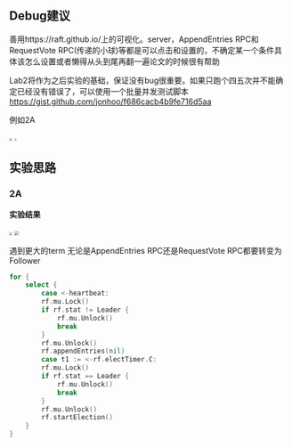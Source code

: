 ## **Debug建议**

善用https://raft.github.io/上的可视化。server，AppendEntries RPC和RequestVote RPC(传递的小球)等都是可以点击和设置的，不确定某一个条件具体该怎么设置或者懒得从头到尾再翻一遍论文的时候很有帮助

Lab2将作为之后实验的基础，保证没有bug很重要。如果只跑个四五次并不能确定已经没有错误了，可以使用一个批量并发测试脚本 https://gist.github.com/jonhoo/f686cacb4b9fe716d5aa

例如2A

<img src="https://gitee.com/systemX1/image-hosting-service/raw/main/img/6824/20211213131742-653bb1a3aeeae85a97e8c5b97823038e-Raft2Adebug.png" style="zoom: 33%;" />



<img src="https://gitee.com/systemX1/image-hosting-service/raw/main/img/6824/20211213131742-c46fe187d37662a6706134924e4e9cee-Raft2AdebugLog8err.png" style="zoom: 25%;" />



## 实验思路

### 2A

**实验结果**

<img src="https://gitee.com/systemX1/image-hosting-service/raw/main/img/6824/20211213131742-c0a6bcdcfff42ce53b6b85223f87676f-Raft2Apass.png" style="zoom: 33%;" />

<img src="https://gitee.com/systemX1/image-hosting-service/raw/main/img/6824/20211213131742-f99c33d2077f36bb09286cd0ed785a85-Raft2Apass2.png" style="zoom:50%;" />



遇到更大的term 无论是AppendEntries RPC还是RequestVote RPC都要转变为Follower



```go
for {
    select {
        case <-heartbeat:
        rf.mu.Lock()
        if rf.stat != Leader {
            rf.mu.Unlock()
            break
        }
        rf.mu.Unlock()
        rf.appendEntries(nil)
        case t1 := <-rf.electTimer.C:
        rf.mu.Lock()
        if rf.stat == Leader {
            rf.mu.Unlock()
            break
        }
        rf.mu.Unlock()
        rf.startElection()
    }
}
```










